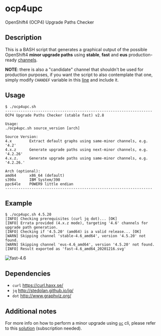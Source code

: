 # ocp4upc
OpenShift4 (OCP4) Upgrade Paths Checker

## Description
This is a BASH script that generates a graphical output of the possible OpenShift4 **minor upgrade paths** using **stable**, **fast** and **eus** production-ready [channels](https://docs.openshift.com/container-platform/4.6/updating/updating-cluster-between-minor.html#understanding-upgrade-channels_updating-cluster-between-minor).

**NOTE**: there is also a "candidate" channel that shouldn't be used for production purposes, if you want the script to also contemplate that one, simply modify `CHANDEF` variable in this [line](https://github.com/pamoedom/ocp4upc/blob/master/ocp4upc.sh#L8) and include it.

## Usage
~~~
$ ./ocp4upc.sh
-------------------------------------------------------------------
OCP4 Upgrade Paths Checker (stable fast) v2.8

Usage:
./ocp4upc.sh source_version [arch]

Source Version:
4.x        Extract default graphs using same-minor channels, e.g. '4.2'
4.x.z      Generate upgrade paths using next-minor channels, e.g. '4.2.26'
4.x.z.     Generate upgrade paths using same-minor channels, e.g. '4.2.26.'

Arch (optional):
amd64      x86_64 (default)
s390x      IBM System/390
ppc64le    POWER9 little endian
-------------------------------------------------------------------
~~~

## Example
~~~
$ ./ocp4upc.sh 4.5.20
[INFO] Checking prerequisites (curl jq dot)... [OK] 
[INFO] Errata provided (4.x.z mode), targeting '4.6' channels for upgrade path generation.
[INFO] Checking if '4.5.20' (amd64) is a valid release... [OK] 
[WARN] Skipping channel 'stable-4.6_amd64', version '4.5.20' not found.
[WARN] Skipping channel 'eus-4.6_amd64', version '4.5.20' not found.
[INFO] Result exported as 'fast-4.6_amd64_20201216.svg'
~~~
![fast-4.6](https://github.com/pamoedom/ocp4upc/blob/master/examples/fast-4.6_amd64_20201216.png)

## Dependencies
- `curl` <https://curl.haxx.se/>
- `jq` <http://stedolan.github.io/jq/>
- `dot` <http://www.graphviz.org/>

## Additional notes
For more info on how to perform a minor upgrade using [`oc`](https://mirror.openshift.com/pub/openshift-v4/clients/ocp/latest/) cli, please refer to this [solution](https://access.redhat.com/solutions/4606811) (subscription needed).
